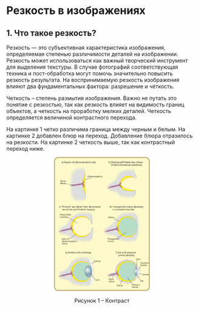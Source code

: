# Резкость в изображениях

## 1.	Что такое резкость?

Резкость — это субъективная характеристика изображения, определяемая степенью различимости деталей на изображении. Резкость может использоваться как важный творческий инструмент для выделения текстуры. В случае фотографий соответствующая техника и пост-обработка могут помочь значительно повысить резкость результата. На воспринимаемую резкость изображения влияют два фундаментальных фактора: разрешение и чёткость.

Четкость – степень размытия изображения. Важно не путать это понятие с резкостью, так как резкость влияет на видимость границ объектов, а четкость на проработку мелких деталей. Четкость определяется величиной контрастного перехода. 

На картинке 1 четко различима граница между черным и белым. На картинке 2 добавлен блюр на переход. Добавление блюра отразилось на резкости. На картинке 2 четкость выше, так как контрастный переход ниже.

<div align="center">
  <img src="https://github.com/bbkvsrg/lecture-notes/blob/main/%D0%9E%D0%98%D0%9C%D0%A3/lecture_01/images/l1_01.svg" width="50%" title="Эволюция глаза"/>
  
  Рисунок 1 – Контраст
</div>

